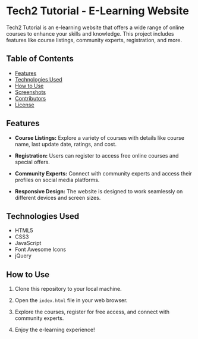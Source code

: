 
# Tech2 Tutorial - E-Learning Website

Tech2 Tutorial is an e-learning website that offers a wide range of online courses to enhance your skills and knowledge. This project includes features like course listings, community experts, registration, and more.

## Table of Contents

- [Features](#features)
- [Technologies Used](#technologies-used)
- [How to Use](#how-to-use)
- [Screenshots](#screenshots)
- [Contributors](#contributors)
- [License](#license)

## Features

- **Course Listings:** Explore a variety of courses with details like course name, last update date, ratings, and cost.

- **Registration:** Users can register to access free online courses and special offers.

- **Community Experts:** Connect with community experts and access their profiles on social media platforms.

- **Responsive Design:** The website is designed to work seamlessly on different devices and screen sizes.

## Technologies Used

- HTML5
- CSS3
- JavaScript
- Font Awesome Icons
- jQuery

## How to Use

1. Clone this repository to your local machine.

2. Open the `index.html` file in your web browser.

3. Explore the courses, register for free access, and connect with community experts.

4. Enjoy the e-learning experience!
